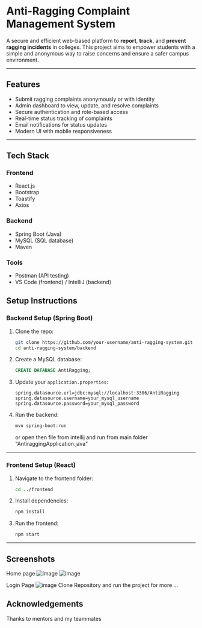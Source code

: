 # Anti-Ragging Complaint Management System

A secure and efficient web-based platform to **report**, **track**, and **prevent ragging incidents** in colleges. This project aims to empower students with a simple and anonymous way to raise concerns and ensure a safer campus environment.

---

## Features

- Submit ragging complaints anonymously or with identity  
- Admin dashboard to view, update, and resolve complaints  
- Secure authentication and role-based access  
- Real-time status tracking of complaints  
- Email notifications for status updates  
- Modern UI with mobile responsiveness  

---

## Tech Stack

### Frontend
- React.js  
- Bootstrap  
- Toastify  
- Axios  

### Backend
- Spring Boot (Java)  
- MySQL (SQL database)  
- Maven  

### Tools
- Postman (API testing)  
- VS Code (frontend) / IntelliJ (backend)

##  Setup Instructions

###  Backend Setup (Spring Boot)

1. Clone the repo:
   ```bash
   git clone https://github.com/your-username/anti-ragging-system.git
   cd anti-ragging-system/backend
   ```

2. Create a MySQL database:
   ```sql
   CREATE DATABASE AntiRagging;
   ```

3. Update your `application.properties`:
   ```properties
   spring.datasource.url=jdbc:mysql://localhost:3306/AntiRagging
   spring.datasource.username=your_mysql_username
   spring.datasource.password=your_mysql_password
   ```

4. Run the backend:
   ```bash
   mvn spring-boot:run
   ```
   or open then file from intellij and run from main folder "AntiraggingApplication.java"

---

###  Frontend Setup (React)

1. Navigate to the frontend folder:
   ```bash
   cd ../frontend
   ```

2. Install dependencies:
   ```bash
   npm install
   ```

3. Run the frontend:
   ```bash
   npm start
   ```

---
## Screenshots
Home page
![image](https://github.com/user-attachments/assets/7dcbb4ac-b401-4b55-81a1-84863cc9909a)
![image](https://github.com/user-attachments/assets/e9827c8b-6691-4151-a518-ca3b764a53ea)


Login Page
![image](https://github.com/user-attachments/assets/f69cdba0-cca3-43b4-bde1-bedf8c9db596)
Clone Repository and run the project for more ...


##  Acknowledgements

Thanks to mentors and my teammates


